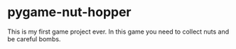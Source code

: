 # pygame-nut-hopper
This is my first game project ever. 
In this game you need to collect nuts and be careful bombs.
